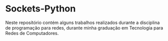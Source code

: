 # Sockets-Python

Neste reposítório contém alguns trabalhos realizados durante a disciplina de programação para redes, durante minha graduação em Tecnologia para Redes de Computadores. 


